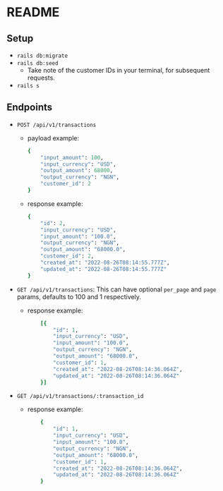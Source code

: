 # README

## Setup
- `rails db:migrate`
- `rails db:seed`
  - Take note of the customer IDs in your terminal, for subsequent requests.
- `rails s`

## Endpoints
- `POST /api/v1/transactions`
  - payload example:
    ```ruby
    {
        "input_amount": 100,
        "input_currency": "USD",
        "output_amount": 68000,
        "output_currency": "NGN",
        "customer_id": 2
    }
    ```

  - response example:
    ```ruby
    {
        "id": 2,
        "input_currency": "USD",
        "input_amount": "100.0",
        "output_currency": "NGN",
        "output_amount": "68000.0",
        "customer_id": 2,
        "created_at": "2022-08-26T08:14:55.777Z",
        "updated_at": "2022-08-26T08:14:55.777Z"
    }
    ```

- `GET /api/v1/transactions`: This can have optional `per_page` and `page` params, defaults to 100 and 1 respectively.
  - response example:
    ```ruby
        [{
            "id": 1,
            "input_currency": "USD",
            "input_amount": "100.0",
            "output_currency": "NGN",
            "output_amount": "68000.0",
            "customer_id": 1,
            "created_at": "2022-08-26T08:14:36.064Z",
            "updated_at": "2022-08-26T08:14:36.064Z"
        }]
    ```

- `GET /api/v1/transactions/:transaction_id`
  - response example:
    ```ruby
        {
            "id": 1,
            "input_currency": "USD",
            "input_amount": "100.0",
            "output_currency": "NGN",
            "output_amount": "68000.0",
            "customer_id": 1,
            "created_at": "2022-08-26T08:14:36.064Z",
            "updated_at": "2022-08-26T08:14:36.064Z"
        }
    ```